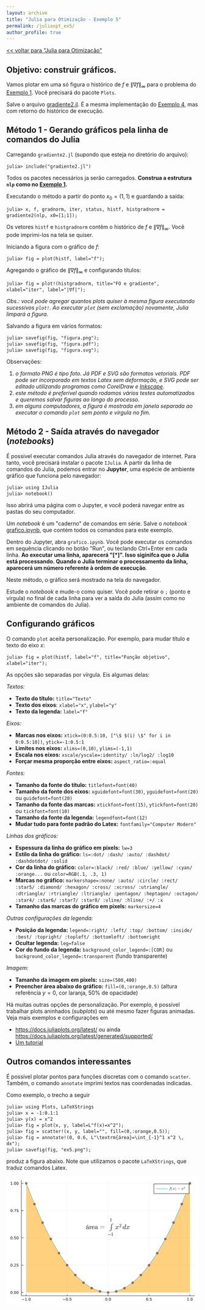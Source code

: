 ```yaml
---
layout: archive
title: "Julia para Otimização - Exemplo 5"
permalink: /juliaopt_ex5/
author_profile: true
---
```


[<< voltar para "Julia para Otimização"](/juliaopt/)

## Objetivo: construir gráficos.

Vamos plotar em uma só figura o histórico de $f$ e $\|\nabla f\|_\infty$ para o problema do [Exemplo 1](/juliaopt_ex1). Você precisará do pacote `Plots`.

Salve o arquivo [gradiente2.jl](/files/julia/gradiente2.jl). É a mesma implementação do [Exemplo 4](/juliaopt_ex4), mas com retorno do histórico de execução.

## Método 1 - Gerando gráficos pela linha de comandos do Julia

Carregando `gradiente2.jl` (supondo que esteja no diretório do arquivo):
~~~
julia> include("gradiente2.jl")
~~~

Todos os pacotes necessários ja serão carregados. **Construa a estrutura `nlp` como no [Exemplo 1](/juliaopt_ex1).**

Executando o método a partir do ponto $x_0=(1,1)$ e guardando a saída:
~~~
julia> x, f, gradnorm, iter, status, histf, histgradnorm = gradiente2(nlp, x0=[1;1]);
~~~

Os vetores `histf` e `histgradnorm` contêm o histórico de $f$ e $\|\nabla f\|_\infty$. Você pode imprimi-los na tela se quiser.

Iniciando a figura com o gráfico de $f$:
~~~
julia> fig = plot(histf, label="f");
~~~

Agregando o gráfico de $\|\nabla f\|_\infty$ e configurando títulos:
~~~
julia> fig = plot!(histgradnorm, title="FO e gradiente", xlabel="iter", label="|∇f|");
~~~

*Obs.: você pode agregar quantos plots quiser à mesma figura executando sucessivos `plot!`. Ao executar `plot` (sem exclamação) novamente, Julia limpará a figura.*

Salvando a figura em vários formatos:
~~~
julia> savefig(fig, "figura.png");
julia> savefig(fig, "figura.pdf");
julia> savefig(fig, "figura.svg");
~~~

Observações:

1. *o formato PNG é tipo foto. Já PDF e SVG são formatos vetoriais. PDF pode ser incorporado em textos Latex sem deformação, e SVG pode ser editado utilizando programas como CorelDraw e [Inkscape](https://inkscape.org/).*
1. *este método é preferível quando rodamos vários testes automatizados e queremos salvar figuras ao longo do processo.*
1. *em alguns computadores, a figura é mostrada em janela separada ao executar o comando `plot` sem ponto e vírgula no fim.*
<!--1. *você pode querer tentar gerar figuras diretamente para códigos Latex com o pacote [PGFPlots](https://github.com/JuliaTeX/PGFPlots.jl) (atenção: esse pacote possui várias dependências, e pode levar muito tempo para instalar...).*-->


## Método 2 - Saída através do navegador (*notebooks*)

É possível executar comandos Julia através do navegador de internet. Para tanto, você precisará instalar o pacote `IJulia`. A partir da linha de comandos do Julia, podemos entrar no **Jupyter**, uma espécie de ambiente gráfico que funciona pelo navegador:

~~~
julia> using IJulia
julia> notebook()
~~~

Isso abrirá uma página com o Jupyter, e você poderá navegar entre as pastas do seu computador.

Um *notebook* é um "caderno" de comandos em série. Salve o *notebook* [grafico.ipynb](/files/julia/grafico.ipynb), que contém todos os comandos para este exemplo.

Dentro do Jupyter, abra `grafico.ipynb`. Você pode executar os comandos em sequência clicando no botão "Run", ou teclando Ctrl+Enter em cada linha. **Ao executar uma linha, aparecerá "[*]". Isso siginifca que o Julia está processando. Quando o Julia terminar o processamento da linha, aparecerá um número referente à ordem de execução**.

Neste método, o gráfico será mostrado na tela do navegador.

Estude o *notebook* e mude-o como quiser. Você pode retirar o `;` (ponto e vírgula) no final de cada linha para ver a saída do Julia (assim como no ambiente de comandos do Julia).


## Configurando gráficos

O comando `plot` aceita personalização. Por exemplo, para mudar título e texto do eixo $x$:

~~~
julia> fig = plot(histf, label="f", title="Função objetivo", xlabel="iter");
~~~

As opções são separadas por vírgula. Eis algumas delas:

*Textos:*
- **Texto do título:** `title="Texto"`
- **Texto dos eixos**: `xlabel="x"`, `ylabel="y"`
- **Texto da legenda:** `label="f"`

*Eixos:*
- **Marcas nos eixos:** `xtick=(0:0.5:10, ["\$ $(i) \$" for i in 0:0.5:10])`, `ytick=-1:0.5:1`
- **Limites nos eixos:** `xlims=(0,10)`, `ylims=(-1,1)`
- **Escala nos eixos:** `xscale/yscale=:identity/ :ln/log2/ :log10`
- **Forçar mesma proporção entre eixos:** `aspect_ratio=:equal`

*Fontes:*
- **Tamanho da fonte do título:** `titlefont=font(40)`
- **Tamanho da fonte dos eixos:** `xguidefont=font(30)`, `yguidefont=font(20)` ou `guidefont=font(20)`
- **Tamanho da fonte das marcas:** `xtickfont=font(15)`, `ytickfont=font(20)` ou `tickfont=font(10)`
- **Tamanho da fonte da legenda:** `legendfont=font(12)`
- **Mudar tudo para fonte padrão do Latex:** `fontfamily="Computer Modern"`

*Linhas dos gráficos:*
- **Espessura da linha do gráfico em pixels:** `lw=3`
- **Estilo da linha do gráfico:** `ls=:dot/ :dash/ :auto/ :dashdot/ :dashdotdot/ :solid`
- **Cor da linha do gráfico:** `color=:black/ :red/ :blue/ :yellow/ :cyan/ :orange...` ou `color=RGB(.1, .3, 1)`
- **Marcas no gráfico:** `markershape=:none/ :auto/ :circle/ :rect/ :star5/ :diamond/ :hexagon/ :cross/ :xcross/ :utriangle/ :dtriangle/ :rtriangle/ :ltriangle/ :pentagon/ :heptagon/ :octagon/ :star4/ :star6/ :star7/ :star8/ :vline/ :hline/ :+/ :x`
- **Tamanho das marcas do gráfico em pixels:** `markersize=4`

*Outras configurações da legenda:*
- **Posição da legenda:** `legend=:right/ :left/ :top/ :bottom/ :inside/ :best/ :topright/ :topleft/ :bottomleft/ :bottomright`
- **Ocultar legenda:** `leg=false`
- **Cor do fundo da legenda:** `background_color_legend=:[COR]` ou `background_color_legend=:transparent` (fundo transparente)

*Imagem:*
- **Tamanho da imagem em pixels:** `size=(500,400)`
- **Preencher área abaixo do gráfico:** `fill=(0,:orange,0.5)` (altura referência $y=0$, cor laranja, 50% de opacidade)
<!-- - **Margens:** `bottom_margin=5mm`, `left_margin=10mm`, `top_margin=15mm` -->

Há muitas outras opções de personalização. Por exemplo, é possível trabalhar plots aninhados (*subplots*) ou até mesmo fazer figuras animadas. Veja mais exemplos e configurações em
- <https://docs.juliaplots.org/latest/> ou ainda <https://docs.juliaplots.org/latest/generated/supported/>
- [Um tutorial](https://sites.google.com/view/oficinadejuliapetmecanicaufes/gr%C3%A1ficos/gr%C3%A1ficos-bidimensionais?authuser=0)


## Outros comandos interessantes

É possível plotar pontos para funções discretas com o comando `scatter`. Também, o comando `annotate` imprimi textos nas coordenadas indicadas.

Como exemplo, o trecho a seguir
~~~
julia> using Plots, LaTeXStrings
julia> x = -1:0.1:1
julia> y(x) = x^2
julia> fig = plot(x, y, label=L"f(x)=x^2");
julia> fig = scatter!(x, y, label="", fill=(0,:orange,0.5));
julia> fig = annotate!(0, 0.6, L"\textrm{área}=\int_{-1}^1 x^2 \, dx");
julia> savefig(fig, "ex5.png");
~~~
produz a figura abaixo. Note que utilizamos o pacote `LaTeXStrings`, que traduz comandos Latex.

![Exemplo 5](/files/julia/ex5.png)
